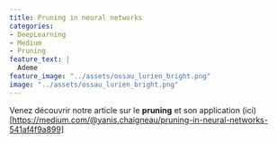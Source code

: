 ```yaml
---
title: Pruning in neural networks
categories:
- DeepLearning
- Medium
- Pruning
feature_text: |
  Ademe
feature_image: "../assets/ossau_lurien_bright.png"
image: "../assets/ossau_lurien_bright.png"
---
```


Venez découvrir notre article sur le **pruning** et son application (ici)[https://medium.com/@yanis.chaigneau/pruning-in-neural-networks-541af4f9a899]